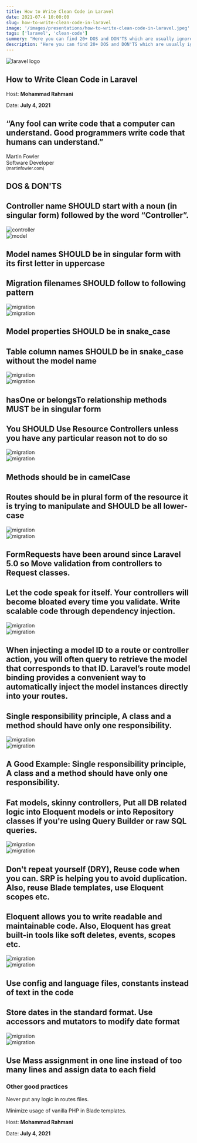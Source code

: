 ```yaml
---
title: How to Write Clean Code in Laravel
date: 2021-07-4 10:00:00
slug: how-to-write-clean-code-in-laravel
image: '/images/presentations/how-to-write-clean-code-in-laravel.jpeg'
tags: ['laravel', 'clean-code']
summery: "Here you can find 20+ DOS and DON'TS which are usually ignored in real life of our Laravel projects."
description: "Here you can find 20+ DOS and DON'TS which are usually ignored in real life of our Laravel projects."
---
```


<section class="section bg-gradient-to-br from-red-500 to-red-800">
  <div class="mx-auto px-10 lg:px-20">
    <div class="min-h-screen flex flex-col justify-center">
      <div class="max-w-4xl">
        <div class="flex flex-col">
          <img src="/images/laravel.svg" alt="laravel logo" class="w-20 lg:w-32 xl:w-48">
          <h1 class="text-3xl lg:text-5xl xl:text-6xl font-bold text-white mt-10 xl:leading-snug">How to Write Clean Code in Laravel</h1>
        </div>
      </div>
      <div class="border-t border-white mt-32 pt-6">
        <p class="text-white text-sm font-light">Host: <strong>Mohammad Rahmani</strong></p>
        <p class="text-white text-sm font-light mt-3">Date: <strong>July 4, 2021</strong></p>
      </div>
    </div>
  </div>
</section>
<section class="section bg-gradient-to-b from-yellow-500 to-yellow-600">
  <div class="mx-auto lg:max-w-4xl xl:max-w-7xl px-10 lg:px-20">
    <div class="min-h-screen flex flex-col justify-center text-center">
      <h2 class="leading-normal text-3xl xl:text-6xl xl:leading-normal font-light">“Any fool can write code that a computer can understand. Good programmers write code that humans can understand.”</h2>
      <p class="text-white font-light mt-16">
        Martin Fowler<br>
        Software Developer
        <br>
        <small>(martinfowler.com)</small>
      </p>
    </div>
  </div>
</section>
<section class="section bg-gradient-to-b from-yellow-600 to-yellow-500">
  <div class="mx-auto px-10 lg:px-20">
    <div class="min-h-screen flex flex-col justify-center text-center">
      <h2 class="text-4xl lg:text-6xl xl:text-8xl font-bold">DOS & DON'TS</h2>
    </div>
  </div>
</section>
<section class="section bg-gradient-to-b from-yellow-500 to-yellow-600">
  <div class="mx-auto px-10 lg:px-20">
    <div class="min-h-screen flex items-center">
      <div class="max-w-7xl m-auto">
        <div class="grid lg:grid-cols-5 gap-5 items-center">
          <h2 class="text-2xl text-center lg:text-left lg:text-3xl xl:text-4xl xl:leading-tight font-semibold col-span-12 lg:col-span-2">
            Controller name SHOULD start with a noun (in singular form) followed by the word “Controller”.
          </h2>
          <img src="/images/presentations/laravel-clean-code/1.png" alt="controller" class="col-span-12 lg:col-span-3">
        </div>
      </div>
    </div>
  </div>
</section>
<section class="section bg-gradient-to-b from-yellow-600 to-yellow-500">
  <div class="mx-auto px-10 lg:px-20">
    <div class="min-h-screen flex items-center">
      <div class="max-w-7xl m-auto">
        <div class="grid lg:grid-cols-5 gap-5 items-center">
          <img src="/images/presentations/laravel-clean-code/2.png" alt="model" class="col-span-12 lg:col-span-3">
          <h2 class="text-2xl text-center lg:text-left lg:text-3xl xl:text-4xl xl:leading-tight font-semibold col-span-12 lg:col-span-2">
            Model names SHOULD be in singular form with its first letter in uppercase
          </h2>
        </div>
      </div>
    </div>
  </div>
</section>
<section class="section bg-gradient-to-b from-yellow-500 to-yellow-600">
  <div class="mx-auto px-10 lg:px-20">
    <div class="min-h-screen flex items-center">
      <div class="max-w-7xl m-auto">
        <div class="grid lg:grid-cols-5 gap-5 items-center">
          <h2 class="text-2xl text-center lg:text-left lg:text-3xl xl:text-4xl xl:leading-tight font-semibold col-span-12 lg:col-span-2">
            Migration filenames SHOULD follow to following pattern
          </h2>
          <img src="/images/presentations/laravel-clean-code/3.png" alt="migration" class="col-span-12 lg:col-span-3">
        </div>
      </div>
    </div>
  </div>
</section>
<section class="section bg-gradient-to-b from-yellow-600 to-yellow-500">
  <div class="mx-auto px-10 lg:px-20">
    <div class="min-h-screen flex items-center">
      <div class="max-w-7xl m-auto">
        <div class="grid lg:grid-cols-5 gap-5 items-center">
          <img src="/images/presentations/laravel-clean-code/4.png" alt="migration" class="col-span-12 lg:col-span-3">
          <h2 class="text-2xl text-center lg:text-left lg:text-3xl xl:text-4xl xl:leading-tight font-semibold col-span-12 lg:col-span-2">
            Model properties SHOULD be in snake_case
          </h2>
        </div>
      </div>
    </div>
  </div>
</section>
<section class="section bg-gradient-to-b from-yellow-500 to-yellow-600">
  <div class="mx-auto px-10 lg:px-20">
    <div class="min-h-screen flex items-center">
      <div class="max-w-7xl m-auto">
        <div class="grid lg:grid-cols-5 gap-5 items-center">
          <h2 class="text-2xl text-center lg:text-left lg:text-3xl xl:text-4xl xl:leading-tight font-semibold col-span-12 lg:col-span-2">
            Table column names SHOULD be in snake_case without the model name
          </h2>
          <img src="/images/presentations/laravel-clean-code/5.png" alt="migration" class="col-span-12 lg:col-span-3">
        </div>
      </div>
    </div>
  </div>
</section>
<section class="section bg-gradient-to-b from-yellow-600 to-yellow-500">
  <div class="mx-auto px-10 lg:px-20">
    <div class="min-h-screen flex items-center">
      <div class="max-w-7xl m-auto">
        <div class="grid lg:grid-cols-5 gap-5 items-center">
          <img src="/images/presentations/laravel-clean-code/6.png" alt="migration" class="col-span-12 lg:col-span-3">
          <h2 class="text-2xl text-center lg:text-left lg:text-3xl xl:text-4xl xl:leading-tight font-semibold col-span-12 lg:col-span-2">
            hasOne or belongsTo relationship methods MUST be in singular form
          </h2>
          <div class="h-20 md:hidden"></div>
        </div>
      </div>
    </div>
  </div>
</section>
<section class="section bg-gradient-to-b from-yellow-500 to-yellow-600">
  <div class="mx-auto px-10 lg:px-20">
    <div class="min-h-screen flex items-center">
      <div class="max-w-7xl m-auto">
        <div class="grid lg:grid-cols-5 gap-5 items-center">
          <h2 class="text-xl text-center lg:text-left lg:text-3xl xl:text-4xl xl:leading-tight font-semibold col-span-12 lg:col-span-2">
            You SHOULD Use Resource Controllers unless you have any particular reason not to do so
          </h2>
          <img src="/images/presentations/laravel-clean-code/7.png" alt="migration" class="col-span-12 lg:col-span-3">
          <div class="h-20 md:hidden"></div>
        </div>
      </div>
    </div>
  </div>
</section>
<section class="section bg-gradient-to-b from-yellow-600 to-yellow-500">
  <div class="mx-auto px-10 lg:px-20">
    <div class="min-h-screen flex items-center">
      <div class="max-w-7xl m-auto">
        <div class="grid lg:grid-cols-5 gap-5 items-center">
          <img src="/images/presentations/laravel-clean-code/8.png" alt="migration" class="col-span-12 lg:col-span-3">
          <h2 class="text-2xl text-center lg:text-3xl xl:text-5xl xl:leading-tight font-semibold col-span-12 lg:col-span-2">
            Methods should be in camelCase
          </h2>
          <div class="h-20 md:hidden"></div>
        </div>
      </div>
    </div>
  </div>
</section>
<section class="section bg-gradient-to-b from-yellow-500 to-yellow-600">
  <div class="mx-auto px-10 lg:px-20">
    <div class="min-h-screen flex items-center">
      <div class="max-w-7xl m-auto">
        <div class="grid lg:grid-cols-5 gap-5 items-center">
          <h2 class="text-2xl text-center lg:text-left xl:text-3xl xl:leading-tight font-semibold col-span-12 lg:col-span-2">
            Routes should be in plural form of the resource it is trying to manipulate and SHOULD be all lower-case
          </h2>
          <img src="/images/presentations/laravel-clean-code/9.png" alt="migration" class="col-span-12 lg:col-span-3">
          <div class="h-20 md:hidden"></div>
        </div>
      </div>
    </div>
  </div>
</section>
<section class="section bg-gradient-to-b from-yellow-600 to-yellow-500">
  <div class="mx-auto px-10 lg:px-20">
    <div class="min-h-screen flex items-center">
      <div class="max-w-7xl m-auto">
        <div class="grid lg:grid-cols-5 gap-5 items-center">
          <img src="/images/presentations/laravel-clean-code/10.png" alt="migration" class="col-span-12 lg:col-span-3">
          <h2 class="text-2xl text-center lg:text-left xl:text-3xl xl:leading-tight font-semibold col-span-12 lg:col-span-2">
            FormRequests have been around since Laravel 5.0 so Move validation from controllers to Request classes.
          </h2>
          <div class="h-20 md:hidden"></div>
        </div>
      </div>
    </div>
  </div>
</section>
<section class="section bg-gradient-to-b from-yellow-500 to-yellow-600">
  <div class="mx-auto px-10 lg:px-20">
    <div class="min-h-screen flex items-center">
      <div class="max-w-7xl m-auto">
        <div class="grid lg:grid-cols-5 gap-5 items-center">
          <h2 class="text-xl text-center lg:text-left lg:text-2xl xl:text-3xl lg:leading-tight font-semibold col-span-12 lg:col-span-2">
            Let the code speak for itself. Your controllers will become bloated every time you validate. Write scalable code through dependency injection.
          </h2>
          <img src="/images/presentations/laravel-clean-code/11.png" alt="migration" class="col-span-12 lg:col-span-3">
          <div class="h-20 md:hidden"></div>
        </div>
      </div>
    </div>
  </div>
</section>
<section class="section bg-gradient-to-b from-yellow-600 to-yellow-500">
  <div class="mx-auto px-10 lg:px-20">
    <div class="min-h-screen flex items-center">
      <div class="max-w-7xl m-auto">
        <div class="grid lg:grid-cols-5 gap-5 items-center">
          <img src="/images/presentations/laravel-clean-code/12.png" alt="migration" class="col-span-12 lg:col-span-3">
          <h2 class="text-md text-center lg:text-left lg:text-xl xl:text-2xl xl:leading-snug font-semibold col-span-12 lg:col-span-2">
            When injecting a model ID to a route or controller action, you will often query to retrieve the model that corresponds to that ID. Laravel’s route model binding provides a convenient way to automatically inject the model instances directly into your routes.
          </h2>
          <div class="h-24 md:hidden"></div>
        </div>
      </div>
    </div>
  </div>
</section>
<section class="section bg-gradient-to-b from-yellow-500 to-yellow-600">
  <div class="mx-auto px-10 lg:px-20">
    <div class="min-h-screen flex items-center">
      <div class="max-w-7xl m-auto">
        <div class="grid lg:grid-cols-5 gap-5 items-center">
          <h2 class="text-2xl text-center lg:text-left xl:text-3xl xl:leading-tight font-semibold col-span-12 lg:col-span-2">
            <strong>Single responsibility principle</strong>, A class and a method should have only one responsibility.
          </h2>
          <img src="/images/presentations/laravel-clean-code/13.png" alt="migration" class="col-span-12 lg:col-span-3">
          <div class="h-20 md:hidden"></div>
        </div>
      </div>
    </div>
  </div>
</section>
<section class="section bg-gradient-to-b from-yellow-600 to-yellow-500">
  <div class="mx-auto px-10 lg:px-20">
    <div class="min-h-screen flex items-center">
      <div class="max-w-7xl m-auto">
        <div class="grid lg:grid-cols-5 gap-5 items-center">
          <img src="/images/presentations/laravel-clean-code/14.png" alt="migration" class="col-span-12 lg:col-span-3">
          <h2 class="text-2xl text-center lg:text-left xl:text-3xl xl:leading-tight font-semibold col-span-12 lg:col-span-2">
            A Good Example: <strong>Single responsibility principle</strong>, A class and a method should have only one responsibility.
          </h2>
          <div class="h-20 md:hidden"></div>
        </div>
      </div>
    </div>
  </div>
</section>
<section class="section bg-gradient-to-b from-yellow-500 to-yellow-600">
  <div class="mx-auto px-10 lg:px-20">
    <div class="min-h-screen flex items-center">
      <div class="max-w-7xl m-auto">
        <div class="grid lg:grid-cols-5 items-center">
          <h2 class="text-xl text-center lg:text-left xl:text-3xl xl:leading-tight font-semibold col-span-12 lg:col-span-2">
            Fat models, skinny controllers, Put all DB related logic into Eloquent models or into Repository classes if you're using Query Builder or raw SQL queries.
          </h2>
          <div class="col-span-12 lg:col-span-3">
            <img src="/images/presentations/laravel-clean-code/15.png" alt="migration" class="w-3/4 lg:w-full m-auto">
          </div>
          <div class="h-20 md:hidden"></div>
        </div>
      </div>
    </div>
  </div>
</section>
<section class="section bg-gradient-to-b from-yellow-600 to-yellow-500">
  <div class="mx-auto px-10 lg:px-20">
    <div class="min-h-screen flex items-center">
      <div class="max-w-7xl m-auto">
        <div class="grid lg:grid-cols-5 gap-5 items-center">
          <div class="col-span-12 lg:col-span-3">
            <img src="/images/presentations/laravel-clean-code/16.png" alt="migration" class="w-3/4 lg:w-full m-auto">
          </div>
          <h2 class="text-xl text-center lg:text-left xl:text-3xl xl:leading-tight font-semibold col-span-12 lg:col-span-2">
            Don't repeat yourself (DRY), Reuse code when you can. SRP is helping you to avoid duplication. Also, reuse Blade templates, use Eloquent scopes etc.
          </h2>
          <div class="h-20 md:hidden"></div>
        </div>
      </div>
    </div>
  </div>
</section>
<section class="section bg-gradient-to-b from-yellow-500 to-yellow-600">
  <div class="mx-auto px-10 lg:px-20">
    <div class="min-h-screen flex items-center">
      <div class="max-w-7xl m-auto">
        <div class="grid lg:grid-cols-5 gap-5 items-center">
          <h2 class="text-2xl text-center lg:text-left xl:text-3xl xl:leading-tight font-semibold col-span-12 lg:col-span-2">
            Eloquent allows you to write readable and maintainable code. Also, Eloquent has great built-in tools like soft deletes, events, scopes etc.
          </h2>
          <img src="/images/presentations/laravel-clean-code/17.png" alt="migration" class="col-span-12 lg:col-span-3">
          <div class="h-20 md:hidden"></div>
        </div>
      </div>
    </div>
  </div>
</section>
<section class="section bg-gradient-to-b from-yellow-600 to-yellow-500">
  <div class="mx-auto px-10 lg:px-20">
    <div class="min-h-screen flex items-center">
      <div class="max-w-7xl m-auto">
        <div class="grid lg:grid-cols-5 gap-5 items-center">
          <img src="/images/presentations/laravel-clean-code/18.png" alt="migration" class="col-span-12 lg:col-span-3">
          <h2 class="text-2xl text-center lg:text-left lg:text-3xl lg:leading-tight font-semibold col-span-12 lg:col-span-2">
            Use config and language files, constants instead of text in the code
          </h2>
          <div class="h-20 md:hidden"></div>
        </div>
      </div>
    </div>
  </div>
</section>
<section class="section bg-gradient-to-b from-yellow-500 to-yellow-600">
  <div class="mx-auto px-10 lg:px-20">
    <div class="min-h-screen flex items-center">
      <div class="max-w-7xl m-auto">
        <div class="grid lg:grid-cols-5 gap-5 items-center">
          <h2 class="text-2xl text-center lg:text-left xl:text-3xl xl:leading-tight font-semibold col-span-12 lg:col-span-2">
            Store dates in the standard format. Use accessors and mutators to modify date format
          </h2>
          <img src="/images/presentations/laravel-clean-code/19.png" alt="migration" class="col-span-12 lg:col-span-3">
        </div>
      </div>
    </div>
  </div>
</section>
<section class="section bg-gradient-to-b from-yellow-600 to-yellow-500">
  <div class="mx-auto px-10 lg:px-20">
    <div class="min-h-screen flex items-center">
      <div class="max-w-7xl m-auto">
        <div class="grid lg:grid-cols-5 gap-5 items-center">
          <img src="/images/presentations/laravel-clean-code/20.png" alt="migration" class="col-span-12 lg:col-span-3">
          <h2 class="text-2xl text-center lg:text-left xl:text-3xl xl:leading-tight font-semibold col-span-12 lg:col-span-2">
            Use Mass assignment in one line instead of too many lines and assign data to each field
          </h2>
          <div class="h-20 md:hidden"></div>
        </div>
      </div>
    </div>
  </div>
</section>
<section class="section bg-gradient-to-b from-green-900 to-green-800">
  <div class="mx-auto px-10 lg:px-20">
    <div class="min-h-screen flex flex-col justify-center">
      <div class="max-w-4xl m-auto">
        <div class="flex flex-col text-center">
          <h3 class="text-3xl lg:text-5xl xl:text-7xl font-bold text-yellow-500">Other good practices</h3>
          <p class="text-2xl lg:text-3xl font-light text-white mt-40">Never put any logic in routes files.</p>
          <p class="text-2xl lg:text-3xl font-light text-white mt-5">Minimize usage of vanilla PHP in Blade templates.</p>
        </div>
      </div>
      <div class="border-t border-white py-10">
        <p class="text-white text-sm font-light">Host: <strong>Mohammad Rahmani</strong></p>
        <p class="text-white text-sm font-light mt-3">Date: <strong>July 4, 2021</strong></p>
      </div>
    </div>
  </div>
</section>
